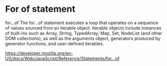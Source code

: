 # For of statement

for...of
The for...of statement executes a loop that operates on a sequence of values sourced from an iterable object. Iterable objects include instances of built-ins such as Array, String, TypedArray, Map, Set, NodeList (and other DOM collections), as well as the arguments object, generators produced by generator functions, and user-defined iterables.

https://developer.mozilla.org/en-US/docs/Web/JavaScript/Reference/Statements/for...of
